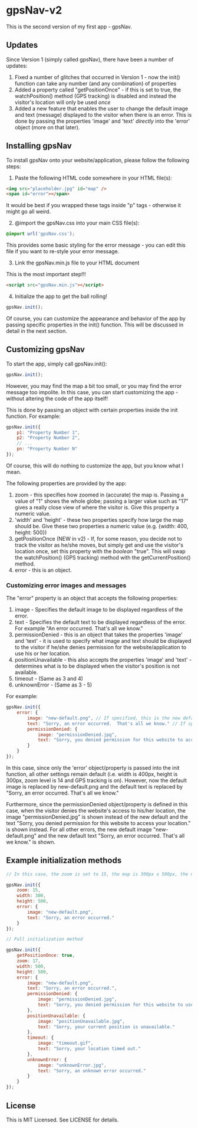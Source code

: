 # gpsNav-v2

This is the second version of my first app - gpsNav.

## Updates

Since Version 1 (simply called gpsNav), there have been a number of updates:

1. Fixed a number of glitches that occurred in Version 1 - now the init() function can take any number (and any combination) of properties
2. Added a property called "getPositionOnce" - if this is set to true, the watchPosition() method (GPS tracking) is disabled and instead the visitor's location will only be used *once*
3. Added a new feature that enables the user to change the default image and text (message) displayed to the visitor when there is an error.  This is done by passing the properties 'image' and 'text' *directly* into the 'error' object (more on that later).

## Installing gpsNav

To install gpsNav onto your website/application, please follow the following steps:

1. Paste the following HTML code somewhere in your HTML file(s):

```html
<img src="placeholder.jpg" id="map" />
<span id="error"></span>
```

It would be best if you wrapped these tags inside "p" tags - otherwise it might go all weird.

2. @import the gpsNav.css into your main CSS file(s):

```css
@import url('gpsNav.css');
```

This provides some basic styling for the error message - you can edit this file if you want to re-style your error message.

3. Link the gpsNav.min.js file to your HTML document

This is the most important step!!!

```html
<script src="gpsNav.min.js"></script>
```

4. Initialize the app to get the ball rolling!

```js
gpsNav.init();
```

Of course, you can customize the appearance and behavior of the app by passing specific properties in the init() function.  This will be discussed in detail in the next section.

## Customizing gpsNav

To start the app, simply call gpsNav.init():

```js
gpsNav.init();
```

However, you may find the map a bit too small, or you may find the error message too impolite.  In this case, you can start customizing the app - without altering the code of the app itself!

This is done by passing an object with certain properties inside the init function.  For example:

```js
gpsNav.init({
	p1: "Property Number 1",
	p2: "Property Number 2",
	// ... 
	pn: "Property Number N"
});
```

Of course, this will do nothing to customize the app, but you know what I mean.

The following properties are provided by the app:

1. zoom - this specifies how zoomed in (accurate) the map is.  Passing a value of "1" shows the whole globe; passing a larger value such as "17" gives a really close view of where the visitor is.  Give this property a numeric value.
2. 'width' and 'height' - these two properties specify how large the map should be.  Give these two properties a numeric value (e.g. {width: 400, height: 500})
3. getPositionOnce (NEW in v2) - If, for some reason, you decide not to track the visitor as he/she moves, but simply get and use the visitor's location once, set this property with the *boolean* "true".  This will swap the watchPosition() (GPS tracking) method with the getCurrentPosition() method.
4. error - this is an object.

### Customizing error images and messages

The "error" property is an object that accepts the following properties:

1. image - Specifies the default image to be displayed regardless of the error.
2. text - Specifies the default text to be displayed regardless of the error.  For example "An error occurred.  That's all we know."
3. permissionDenied - this is an object that takes the properties 'image' and 'text' - it is used to specify what image and text should be displayed to the visitor if he/she denies permission for the website/application to use his or her location.
4. positionUnavailable - this also accepts the properties 'image' and 'text' - determines what is to be displayed when the visitor's position is not available.
5. timeout - (Same as 3 and 4)
6. unknownError - (Same as 3 - 5)

For example:

```js
gpsNav.init({
	error: {
		image: "new-default.png", // If specified, this is the new default image that shows up whenever an error occurs.  This is a general property; i.e. it can be overriden by specific cases specified in 'permissionDenied', 'positionUnavailable', etc.
		text: "Sorry, an error occurred.  That's all we know." // If specified, this is the default text that shows up whenever an error occurs.  This is again general.
		permissionDenied: {
			image: "permissionDenied.jpg",
			text: "Sorry, you denied permission for this website to access your location."
		}
	}
});
```

In this case, since only the 'error' object/property is passed into the init function, all other settings remain default (i.e. width is 400px, height is 300px, zoom level is 14 and GPS tracking is on).  However, now the default image is replaced by new-default.png and the default text is replaced by "Sorry, an error occurred.  That's all we know."

Furthermore, since the permissionDenied object/property is defined in this case, when the visitor denies the website's access to his/her location, the image "permissionDenied.jpg" is shown instead of the new default and the text "Sorry, you denied permission for this website to access your location." is shown instead.  For all other errors, the new default image "new-default.png" and the new default text "Sorry, an error occurred.  That's all we know." is shown.

## Example initialization methods

```js
// In this case, the zoom is set to 15, the map is 300px x 500px, the new default image is "new-default.png" and the new default text is "Sorry, an error occurred."

gpsNav.init({
	zoom: 15,
	width: 300,
	height: 500,
	error: {
		image: "new-default.png",
		text: "Sorry, an error occurred."
	}
});
```

```js
// Full initialization method

gpsNav.init({
	getPositionOnce: true,
	zoom: 17,
	width: 500,
	height: 500,
	error: {
		image: "new-default.png",
		text: "Sorry, an error occurred.",
		permissionDenied: {
			image: "permissionDenied.jpg",
			text: "Sorry, you denied permission for this website to use your location."
		},
		positionUnavailable: {
			image: "positionUnavailable.jpg",
			text: "Sorry, your current position is unavailable."
		},
		timeout: {
			image: "timeout.gif",
			text: "Sorry, your location timed out."
		},
		unknownError: {
			image: "unknownError.jpg",
			text: "Sorry, an unknown error occurred."
		}
	}
});
```

## License

This is MIT Licensed.  See LICENSE for details.